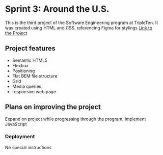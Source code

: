 # Sprint 3: Around the U.S.

This is the third project of the Software Engineering program at TripleTen. It was created using HTML and CSS, referencing Figma for stylings
[Link to the Project](https://github.com/taylorrubbert/se_project_aroundtheus)

## Project features

- Semantic HTML5
- Flexbox
- Positioning
- Flat BEM file structure
- Grid
- Media queries
- responsive web page

## Plans on improving the project

Expand on project while progressing through the program, implement JavaScript

### Deployment

No special instructions
